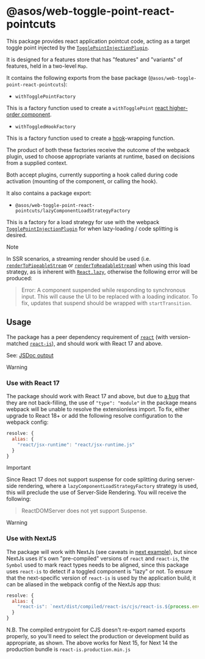 # @asos/web-toggle-point-react-pointcuts

This package provides react application pointcut code, acting as a target toggle point injected by the [`TogglePointInjectionPlugin`](../../webpack/docs/README.md).

It is designed for a features store that has "features" and "variants" of features, held in a two-level `Map`.

It contains the following exports from the base package (`@asos/web-toggle-point-react-pointcuts`):

- `withTogglePointFactory`

This is a factory function used to create a `withTogglePoint` [react higher-order component](https://reactjs.org/docs/higher-order-components.html).

- `withToggledHookFactory`

This is a factory function used to create a [hook](https://reactjs.org/docs/hooks-intro.html)-wrapping function.

The product of both these factories receive the outcome of the webpack plugin, used to choose appropriate variants at runtime, based on decisions from a supplied context.

Both accept plugins, currently supporting a hook called during code activation (mounting of the  component, or calling the hook).

It also contains a package export:

- `@asos/web-toggle-point-react-pointcuts/lazyComponentLoadStrategyFactory`

This is a factory for a load strategy for use with the webpack [`TogglePointInjectionPlugin`](../../webpack/docs/README.md) for when lazy-loading / code splitting is desired.

> [!NOTE]
>
> In SSR scenarios, a streaming render should be used (i.e. [`renderToPipeableStream`](https://react.dev/reference/react-dom/server/renderToPipeableStream) or [`renderToReadableStream`](https://react.dev/reference/react-dom/server/renderToReadableStream)) when using this load strategy, as is inherent with [`React.lazy`](https://react.dev/reference/react/lazy), otherwise the following error will be produced:
>
> > Error: A component suspended while responding to synchronous input. This will cause the UI to be replaced with a loading indicator. To fix, updates that suspend should be wrapped with `startTransition`.

## Usage

The package has a peer dependency requirement of [`react`](https://github.com/facebook/react/tree/main/packages/react) (with version-matched [`react-is`](https://github.com/facebook/react/tree/main/packages/react-is)), and should work with React 17 and above.

See: [JSDoc output](https://asos.github.io/web-toggle-point/module-web-toggle-point-react-pointcuts.html)

> [!WARNING]
> ### Use with React 17
> The package should work with React 17 and above, but due to [a bug](https://github.com/facebook/react/issues/20235) that they are not back-filling, the use of `"type": "module"`
> in the package means webpack will be unable to resolve the extensionless import.
> To fix, either upgrade to React 18+ or add the following resolve configuration to the webpack config:
> ```js
> resolve: {
>   alias: {
>     "react/jsx-runtime": "react/jsx-runtime.js"
>   }
> }
> ```

> [!IMPORTANT]
>
> Since React 17 does not support suspense for code splitting during server-side rendering, where a `lazyComponentLoadStrategyFactory` strategy is used, this will preclude the use of Server-Side Rendering.  You will receive the following:
>
> > ReactDOMServer does not yet support Suspense.

> [!WARNING]
> ### Use with NextJS
> The package will work with NextJs (see caveats in [next example](../../../examples/next/README.md)), but since NextJs uses it's own "pre-compiled" versions of 
> `react` and `react-is`, the `Symbol` used to mark react types needs to be aligned, since this package uses `react-is` to detect if a toggled component is "lazy" or not.
> To ensure that the next-specific version of `react-is` is used by the application build, it can be aliased in the webpack config of the NextJs app thus:
> ```js
> resolve: {
>   alias: {
>     "react-is": `next/dist/compiled/react-is/cjs/react-is.${process.env.NODE_ENV === "production" ? "production" : "development"}.js`
>   }
>}
> ```
> N.B. The compiled entrypoint for CJS doesn't re-export named exports properly, so you'll need to select the production or development build as appropriate, as shown.  The above works for Next 15, for Next 14 the production bundle is `react-is.production.min.js`

